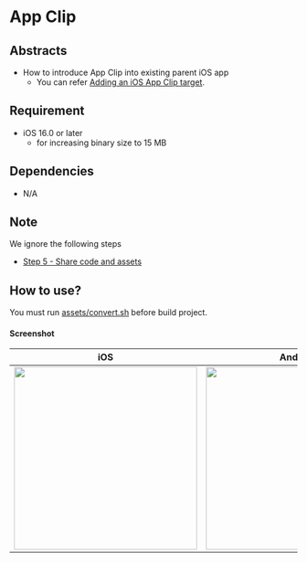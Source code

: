 # App Clip

## Abstracts

* How to introduce App Clip into existing parent iOS app
  * You can refer [Adding an iOS App Clip target](https://docs.flutter.dev/platform-integration/ios/ios-app-clip).

## Requirement

* iOS 16.0 or later
  * for increasing binary size to 15 MB

## Dependencies

* N/A

## Note

We ignore the following steps

* [Step 5 - Share code and assets](https://docs.flutter.dev/platform-integration/ios/ios-app-clip#step-5-share-code-and-assets)

## How to use?

You must run [assets/convert.sh](./assets/convert.sh) before build project.

#### Screenshot

|iOS|Android|
|---|---|
|<img src="./images/ios.gif" width="320" />|<img src="./images/android.gif" width="320" />|